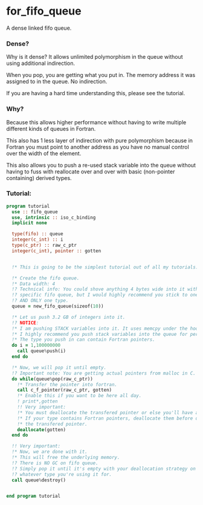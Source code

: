 # for_fifo_queue
A dense linked fifo queue.

### Dense?

Why is it dense? It allows unlimited polymorphism in the queue without using additional indirection.

When you pop, you are getting what you put in. The memory address it was assigned to in the queue. No indirection.

If you are having a hard time understanding this, please see the tutorial.

### Why?

Because this allows higher performance without having to write multiple different kinds of queues in Fortran.

This also has 1 less layer of indirection with pure polymorphism because in Fortran you must point to another address as you have no manual control over the width of the element.

This also allows you to push a re-used stack variable into the queue without having to fuss with reallocate over and over with basic (non-pointer containing) derived types.

### Tutorial:

```fortran
program tutorial
  use :: fifo_queue
  use, intrinsic :: iso_c_binding
  implicit none

  type(fifo) :: queue
  integer(c_int) :: i
  type(c_ptr) :: raw_c_ptr
  integer(c_int), pointer :: gotten


  !* This is going to be the simplest tutorial out of all my tutorials.

  !* Create the fifo queue.
  !* Data width: 4
  !? Technical info: You could shove anything 4 bytes wide into it with this
  !? specific fifo queue, but I would highly recommend you stick to one type
  !? AND ONLY one type.
  queue = new_fifo_queue(sizeof(10))

  !* Let us push 3.2 GB of integers into it.
  !? NOTICE:
  !* I am pushing STACK variables into it. It uses memcpy under the hood.
  !* I highly recommend you push stack variables into the queue for performance.
  !* The type you push in can contain Fortran pointers.
  do i = 1,100000000
    call queue%push(i)
  end do

  !* Now, we will pop it until empty.
  !? Important note: You are getting actual pointers from malloc in C.
  do while(queue%pop(raw_c_ptr))
    !* Transfer the pointer into fortran.
    call c_f_pointer(raw_c_ptr, gotten)
    !* Enable this if you want to be here all day.
    ! print*,gotten
    !! Very important:
    !* You must deallocate the transfered pointer or else you'll have a memory leak.
    !* If your type contains Fortran pointers, deallocate them before deallocating
    !* the transfered pointer.
    deallocate(gotten)
  end do

  !! Very important:
  !* Now, we are done with it.
  !* This will free the underlying memory.
  !? There is NO GC on fifo queue.
  !? Simply pop it until it's empty with your deallocation strategy on
  !? whatever type you're using it for.
  call queue%destroy()


end program tutorial
```


